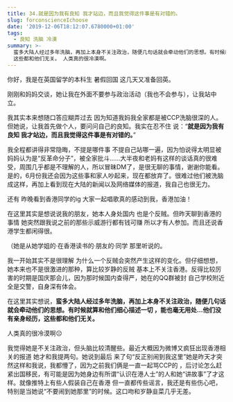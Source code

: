 ```yaml
---
title: 34.就是因为我有良知 我才站边，而且我觉得这件事是有对错的。
slug: forconscienceIchoose
date: '2019-12-06T18:12:07.6780000+01:00'
tags:
  - 良知 洗脑 冷漠
summary: >-
  蛮多大陆人经过多年洗脑，再加上本身不关注政治，随便几句话就会牵动他们的思想。有时候就算和他们细心描述一切 可能也毫无用处…他们没有亲身经历
  这些都和他们无关。 人类真的很冷漠啊。
---
```

你好，我是在英国留学的本科生 暑假回国 这几天又准备回英。

刚刚和妈妈交谈，她让我在外面不要参与政治活动（我也不会参与），让我站中立。

我其实本来想随口答应糊弄过去 因为知道我妈我全家都是被CCP洗脑很深的人。但她说，让我首先做个人，要问问自己的良知。我实在忍不住 说：“**就是因为我有良知 我才站边，而且我觉得这件事是有对错的。**”



我全程都讲得非常隐晦，不提是哪件事 不提自己站哪一遍，因为怕说得太明显被妈妈认为是“反革命分子”，被全家批斗……大半夜和老妈有这样的谈话真的很难受，周围几乎都是不理解的人，所以冒昧DM了，是很无聊的事情，谢谢你能看。是的，6月份我还会因为这些事和家人吵起来，现在都放弃了。很难过他们被洗脑成这样，再加上看到现在大陆的新闻以及网络媒体的报道，我自己也很无力。



还有 昨晚看到香港同学的ig 大家一起唱歌真的感动到我，香港加油！



在这里其实是想说说我的朋友，她本人身处国内 也是个反贼。但昨天聊到香港的事情 她突然跟我说之前的那些示威游行都有钱可赚 所以才有人参加。而且还说香港学生都闲得很。



（她是从她学姐的·在香港读书的·朋友的·同学 那里听说的。



我一开始其实不是很理解 为什么一个反贼会突然产生这样的变化。但仔细想想，她本来也不是很激进的那种，算比较岁静的反贼 基本上不关注香港。反得比较厉害的时期是国庆那会儿，因为那时候国内查得严，她在的QQ群被封 自己学校附近全是交警，自身深有体会。



在这里其实想说，**蛮多大陆人经过多年洗脑，再加上本身不关注政治，随便几句话就会牵动他们的思想。有时候就算和他们细心描述一切 ，能也毫无用处…他们没有亲身经历，这些都和他们无关。**



人类真的很冷漠啊☹️



我觉得她是不关注政治，但头脑比较清醒些。最近大概因为微博又疯狂出现香港相关的报道 她才和我提两句。她说到最后 来了句“反正别闹到我这里”她是昨天才突然这样和我说，我都懵了，因为之前我们俩是一直一起骂CCP的 ，后讨论怎么赶紧出国移民，有可能是因为她身边有所谓“认识在港人士”的人和她“讲故事”了才这样。就像推特上有些人假装自己在香港 但一直都传些谣言，我还是有些伤心吧，特别是当她说“不要闹到她那里”的时候。这口吻和岁静韭菜几乎无差。
